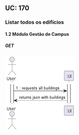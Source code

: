 ## **UC: 170**

### Listar todos os edifícios

#### 1.2        Módulo Gestão de Campus
##### GET

![UC SSD: 170](UC170.png)